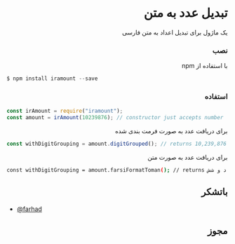 <h1 dir="rtl">تبدیل عدد به متن</h1>
<p dir="rtl">
یک ماژول برای تبدیل اعداد به متن فارسی 
</p>

<h3 dir="rtl">نصب</h3>
<p dir="rtl">با استفاده از npm</p>

```javascript
$ npm install iramount --save
```
<h3 dir="rtl">استفاده</h3>

```javascript
const irAmount = require("iramount"); 
const amount = irAmount(10239876); // constructor just accepts number 
```

<p dir="rtl">برای دریافت عدد به صورت فرمت بندی شده </p>

```javascript
const withDigitGrouping = amount.digitGrouped(); // returns 10,239,876
```

<p dir="rtl">برای دریافت عدد به صورت متن </p>

```bash
const withDigitGrouping = amount.farsiFormatToman(); // returns ده میلیون و دویست و سی و نه هزار و هشتصد و هفتاد و شش
```

<h2 dir="rtl">باتشکر</h2>

<ul>
  <li>
    <a href="https://github.com/farhad">@farhad</a>
  </li>
</ul>


<h2 dir="rtl">مجوز</h2>

<p dir="rtl">
  
</p>
